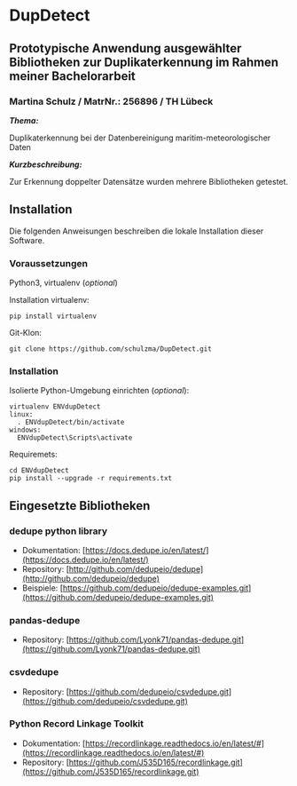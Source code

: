 # DupDetect

## Prototypische Anwendung ausgewählter Bibliotheken zur Duplikaterkennung im Rahmen meiner Bachelorarbeit

### **Martina Schulz / MatrNr.: 256896 / TH Lübeck** 

**_Thema:_**

Duplikaterkennung bei der Datenbereinigung maritim-meteorologischer Daten

**_Kurzbeschreibung:_**

Zur Erkennung doppelter Datensätze wurden mehrere Bibliotheken getestet.

## Installation

Die folgenden Anweisungen beschreiben die lokale Installation dieser Software.

### Voraussetzungen

Python3, virtualenv (*optional*)

Installation virtualenv:
```
pip install virtualenv
```

Git-Klon:
```
git clone https://github.com/schulzma/DupDetect.git
```

### Installation

Isolierte Python-Umgebung einrichten (*optional*):
```
virtualenv ENVdupDetect
linux:
  . ENVdupDetect/bin/activate
windows:
  ENVdupDetect\Scripts\activate
```

Requiremets:
```
cd ENVdupDetect
pip install --upgrade -r requirements.txt
```


## Eingesetzte Bibliotheken

### dedupe python library 
* Dokumentation: [https://docs.dedupe.io/en/latest/](https://docs.dedupe.io/en/latest/)
* Repository: [http://github.com/dedupeio/dedupe](http://github.com/dedupeio/dedupe) 
* Beispiele: [https://github.com/dedupeio/dedupe-examples.git](https://github.com/dedupeio/dedupe-examples.git)

### pandas-dedupe
* Repository: [https://github.com/Lyonk71/pandas-dedupe.git](https://github.com/Lyonk71/pandas-dedupe.git)

### csvdedupe
* Repository: [https://github.com/dedupeio/csvdedupe.git](https://github.com/dedupeio/csvdedupe.git)

### Python Record Linkage Toolkit
* Dokumentation: [https://recordlinkage.readthedocs.io/en/latest/#](https://recordlinkage.readthedocs.io/en/latest/#)
* Repository: [https://github.com/J535D165/recordlinkage.git](https://github.com/J535D165/recordlinkage.git)
